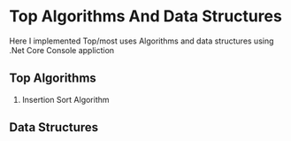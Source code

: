 # Top Algorithms And Data Structures
Here I implemented Top/most uses Algorithms and data structures using .Net Core Console appliction
## Top Algorithms
1. Insertion Sort Algorithm

## Data Structures
